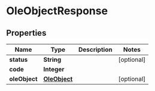 
# OleObjectResponse

## Properties
Name | Type | Description | Notes
------------ | ------------- | ------------- | -------------
**status** | **String** |  |  [optional]
**code** | **Integer** |  | 
**oleObject** | [**OleObject**](OleObject.md) |  |  [optional]



